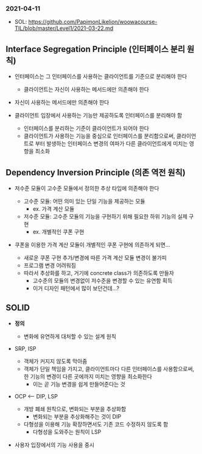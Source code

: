 ### 2021-04-11

- SOL: https://github.com/PapimonLikelion/woowacourse-TIL/blob/master/Level1/2021-03-22.md

## Interface Segregation Principle (인터페이스 분리 원칙)
- 인터페이스는 그 인터페이스를 사용하는 클라이언트를 기준으로 분리해야 한다
    - 클라이언트는 자신이 사용하는 메서드에만 의존해야 한다
    
- 자신이 사용하는 메서드에만 의존해야 한다

- 클라이언트 입장에서 사용하는 기능만 제공하도록 인터페이스를 분리해야 함
    - 인터페이스를 분리하는 기준이 클라이언트가 되어야 한다
    - 클라이언트가 사용하는 기능을 중심으로 인터페이스를 분리함으로써, 클라이언트로 부터 발생하는 인터페이스 변경의 여파가 다른 클라이언트에게 미치는 영향을 최소화

## Dependency Inversion Principle (의존 역전 원칙)
- 저수준 모듈이 고수준 모듈에서 정의한 추상 타입에 의존해야 한다
    - 고수준 모듈: 어떤 의미 있는 단일 기능을 제공하는 모듈
        - ex. 가격 계산 모듈
    - 저수준 모듈: 고수준 모듈의 기능을 구현하기 위해 필요한 하위 기능의 실제 구현
        - ex. 개별적인 쿠폰 구현

- 쿠폰을 이용한 가격 계산 모듈이 개별적인 쿠폰 구현에 의존하게 되면...
    - 새로운 쿠폰 구현 추가/변경에 따른 가격 계산 모듈 변경이 불가피
    - 프로그램 변경 어려워짐
    - 따라서 추상화를 하고, 거기에 concrete class가 의존하도록 만들자
        - 고수준의 모듈의 변경없이 저수준을 변경할 수 있는 유연함 획득
        - 이거 디자인 패턴에서 많이 보던건데...?

## SOLID
- __정의__
    - 변화에 유연하게 대처할 수 있는 설계 원칙

- SRP, ISP
    - 객체가 커지지 않도록 막아줌
    - 객체가 단일 책임을 가지고, 클라이언트마다 다른 인터페이스를 사용함으로써, 한 기능의 변경이 다른 곳에까지 미치는 영향을 최소화한다
        - 이는 곧 기능 변경을 쉽게 만들어준다는 것

- OCP <-- DIP, LSP
    - 개방 폐쇄 원칙으로, 변화되는 부분을 추상화함
        - 변화되는 부분을 추상화해주는 것이 DIP
    - 다형성을 이용해 기능 확장하면서도 기존 코드 수정하지 않도록 함
        - 다형성을 도와주는 원칙이 LSP

- 사용자 입장에서의 기능 사용을 중시
